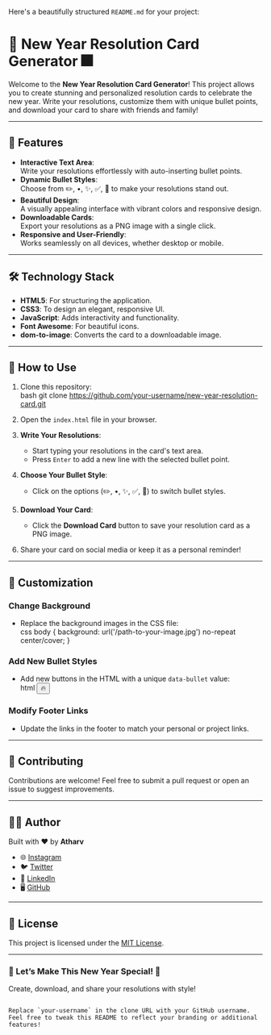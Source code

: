 Here's a beautifully structured `README.md` for your project:  

# 🎉 New Year Resolution Card Generator 🎆

Welcome to the **New Year Resolution Card Generator**! This project allows you to create stunning and personalized resolution cards to celebrate the new year. Write your resolutions, customize them with unique bullet points, and download your card to share with friends and family!  

---

## 🌟 Features  

- **Interactive Text Area**:  
  Write your resolutions effortlessly with auto-inserting bullet points.  
- **Dynamic Bullet Styles**:  
  Choose from ✏️, •, ✨, ✅, 💫 to make your resolutions stand out.  
- **Beautiful Design**:  
  A visually appealing interface with vibrant colors and responsive design.  
- **Downloadable Cards**:  
  Export your resolutions as a PNG image with a single click.  
- **Responsive and User-Friendly**:  
  Works seamlessly on all devices, whether desktop or mobile.  

---

## 🛠️ Technology Stack  

- **HTML5**: For structuring the application.  
- **CSS3**: To design an elegant, responsive UI.  
- **JavaScript**: Adds interactivity and functionality.  
- **Font Awesome**: For beautiful icons.  
- **dom-to-image**: Converts the card to a downloadable image.  

---

## 🚀 How to Use  

1. Clone this repository:  
   bash
   git clone https://github.com/your-username/new-year-resolution-card.git
   

2. Open the `index.html` file in your browser.  

3. **Write Your Resolutions**:  
   - Start typing your resolutions in the card's text area.  
   - Press `Enter` to add a new line with the selected bullet point.  

4. **Choose Your Bullet Style**:  
   - Click on the options (✏️, •, ✨, ✅, 💫) to switch bullet styles.  

5. **Download Your Card**:  
   - Click the **Download Card** button to save your resolution card as a PNG image.  

6. Share your card on social media or keep it as a personal reminder!  

---

## 🎨 Customization  

### Change Background  
- Replace the background images in the CSS file:  
  css
  body {
      background: url('/path-to-your-image.jpg') no-repeat center/cover;
  }
  

### Add New Bullet Styles  
- Add new buttons in the HTML with a unique `data-bullet` value:  
  html
  <button class="bullet-btn" data-bullet="🔥">🔥</button>
  

### Modify Footer Links  
- Update the links in the footer to match your personal or project links.  

---

## 🤝 Contributing  

Contributions are welcome! Feel free to submit a pull request or open an issue to suggest improvements.  

---

## 👨‍💻 Author  

Built with ❤️ by **Atharv**  
- 🌐 [Instagram](https://instagram.com/anti_logatharv10)  
- 🐦 [Twitter](https://x.com/AtharvMixraw)  
- 💼 [LinkedIn](https://www.linkedin.com/in/atharv-mishra-077b0a253/)  
- 🖥️ [GitHub](https://github.com/AtharvMixraw)  

---

## 📜 License  

This project is licensed under the [MIT License](LICENSE).  

---

### 🎊 Let’s Make This New Year Special! 🎉  
Create, download, and share your resolutions with style!  
```  

Replace `your-username` in the clone URL with your GitHub username.  
Feel free to tweak this README to reflect your branding or additional features!
